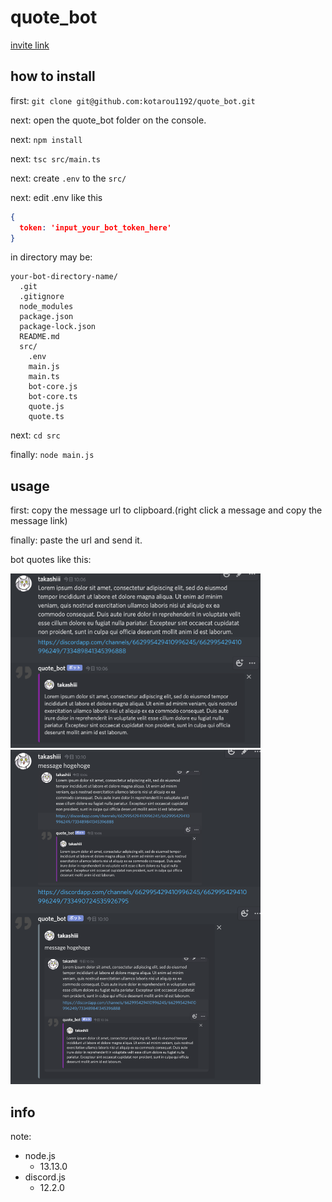 # quote_bot
[invite link](https://discord.com/api/oauth2/authorize?client_id=702490085593055252&permissions=3072&scope=bot)
## how to install
first: `git clone git@github.com:kotarou1192/quote_bot.git`

next: open the quote_bot folder on the console.

next: `npm install`

next: `tsc src/main.ts`

next: create `.env` to the `src/`

next: edit .env like this
  ```json
  {
    token: 'input_your_bot_token_here'
  }
  ```

in directory may be:

```
your-bot-directory-name/
  .git
  .gitignore
  node_modules
  package.json
  package-lock.json
  README.md
  src/
    .env
    main.js
    main.ts
    bot-core.js
    bot-core.ts
    quote.js
    quote.ts
```

next: `cd src`

finally: `node main.js`

## usage

first: copy the message url to clipboard.(right click a message and copy the message link)

finally: paste the url and send it.

bot quotes like this:

<img src="https://github.com/kotarou1192/quote_bot/blob/master/pic/quote_strings.png" width="400">

<img src="https://github.com/kotarou1192/quote_bot/blob/master/pic/quote_image.png" width="400">

## info

note:
- node.js
  - 13.13.0
- discord.js
  - 12.2.0
